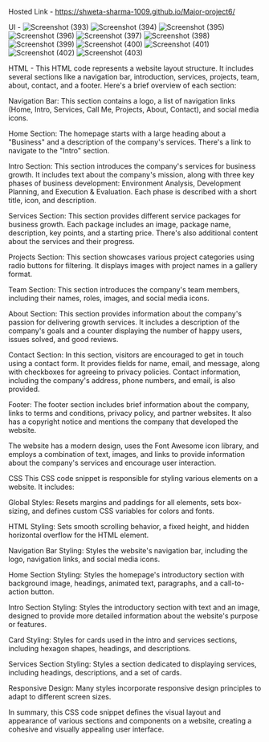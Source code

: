 Hosted Link - https://shweta-sharma-1009.github.io/Major-project6/

UI -
![Screenshot (393)](https://github.com/shweta-sharma-1009/Major-project6/assets/128416925/c6b724f4-002d-443c-b24e-58626a26614c)
![Screenshot (394)](https://github.com/shweta-sharma-1009/Major-project6/assets/128416925/ccdff93c-2746-44f4-a813-ffa5133b564c)
![Screenshot (395)](https://github.com/shweta-sharma-1009/Major-project6/assets/128416925/a4b8167c-85b1-4f61-958f-3e9c9f29e534)
![Screenshot (396)](https://github.com/shweta-sharma-1009/Major-project6/assets/128416925/4ba9f9db-9f09-49f6-babe-1b95df182118)
![Screenshot (397)](https://github.com/shweta-sharma-1009/Major-project6/assets/128416925/a0054464-d929-444c-ae77-a291b81dcb5e)
![Screenshot (398)](https://github.com/shweta-sharma-1009/Major-project6/assets/128416925/fabca915-b2bb-461b-a06f-0eff9c9d51e4)
![Screenshot (399)](https://github.com/shweta-sharma-1009/Major-project6/assets/128416925/165630ec-6050-4430-8335-983e8227d743)
![Screenshot (400)](https://github.com/shweta-sharma-1009/Major-project6/assets/128416925/babf0936-734f-4ddc-a8fd-183f52e296a2)
![Screenshot (401)](https://github.com/shweta-sharma-1009/Major-project6/assets/128416925/74785e1b-7cb1-4859-9c0e-5967e0185cf3)
![Screenshot (402)](https://github.com/shweta-sharma-1009/Major-project6/assets/128416925/f7b130cb-d31f-40d0-abad-7d2ee3701852)
![Screenshot (403)](https://github.com/shweta-sharma-1009/Major-project6/assets/128416925/de57ddf7-45b9-498c-85c1-e80ef34a2883)

HTML -
This HTML code represents a website layout structure. It includes several sections like a navigation bar, introduction, services, projects, team, about, contact, and a footer. Here's a brief overview of each section:

Navigation Bar: This section contains a logo, a list of navigation links (Home, Intro, Services, Call Me, Projects, About, Contact), and social media icons.

Home Section: The homepage starts with a large heading about a "Business" and a description of the company's services. There's a link to navigate to the "Intro" section.

Intro Section: This section introduces the company's services for business growth. It includes text about the company's mission, along with three key phases of business development: Environment Analysis, Development Planning, and Execution & Evaluation. Each phase is described with a short title, icon, and description.

Services Section: This section provides different service packages for business growth. Each package includes an image, package name, description, key points, and a starting price. There's also additional content about the services and their progress.

Projects Section: This section showcases various project categories using radio buttons for filtering. It displays images with project names in a gallery format.

Team Section: This section introduces the company's team members, including their names, roles, images, and social media icons.

About Section: This section provides information about the company's passion for delivering growth services. It includes a description of the company's goals and a counter displaying the number of happy users, issues solved, and good reviews.

Contact Section: In this section, visitors are encouraged to get in touch using a contact form. It provides fields for name, email, and message, along with checkboxes for agreeing to privacy policies. Contact information, including the company's address, phone numbers, and email, is also provided.

Footer: The footer section includes brief information about the company, links to terms and conditions, privacy policy, and partner websites. It also has a copyright notice and mentions the company that developed the website.

The website has a modern design, uses the Font Awesome icon library, and employs a combination of text, images, and links to provide information about the company's services and encourage user interaction.

CSS
This CSS code snippet is responsible for styling various elements on a website. It includes:

Global Styles: Resets margins and paddings for all elements, sets box-sizing, and defines custom CSS variables for colors and fonts.

HTML Styling: Sets smooth scrolling behavior, a fixed height, and hidden horizontal overflow for the HTML element.

Navigation Bar Styling: Styles the website's navigation bar, including the logo, navigation links, and social media icons.

Home Section Styling: Styles the homepage's introductory section with background image, headings, animated text, paragraphs, and a call-to-action button.

Intro Section Styling: Styles the introductory section with text and an image, designed to provide more detailed information about the website's purpose or features.

Card Styling: Styles for cards used in the intro and services sections, including hexagon shapes, headings, and descriptions.

Services Section Styling: Styles a section dedicated to displaying services, including headings, descriptions, and a set of cards.

Responsive Design: Many styles incorporate responsive design principles to adapt to different screen sizes.

In summary, this CSS code snippet defines the visual layout and appearance of various sections and components on a website, creating a cohesive and visually appealing user interface.
